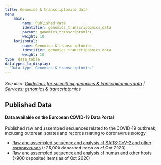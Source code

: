 ```yaml
---
title: Genomics & transcriptomics data
menu:
    main:
        name: Published data
        identifier: genomics_transcriptomics_data
        parent: genomics_transcriptomics
        weight: 10
    horizontal:
        name: Genomics & transcriptomics
        identifier: genomics_transcriptomics_data
        weight: 10
type: data_table
datatypes_to_display:
- "Data type: Genomics & transcriptomics"
---
```


###### See also: [Guidelines for submitting genomics & transcriptomics data](../guidelines) | [Services: genomics & transcriptomics](../services)

## Published Data

#### Data available on the European COVID-19 Data Portal

Published raw and assembled sequences related to the COVID-19 outbreak, including outbreak isolates and records relating to coronavirus biology:

* [Raw and assembled sequence and analysis of SARS-CoV-2 and other coronaviruses](https://www.covid19dataportal.org/sequences?db=embl) (>25,000 deposited items as of Oct 2020)
* [Raw and assembled sequence and analysis of human and other hosts](https://www.covid19dataportal.org/host-sequences?db=hostSequences) (>900 deposited items as of Oct 2020)
